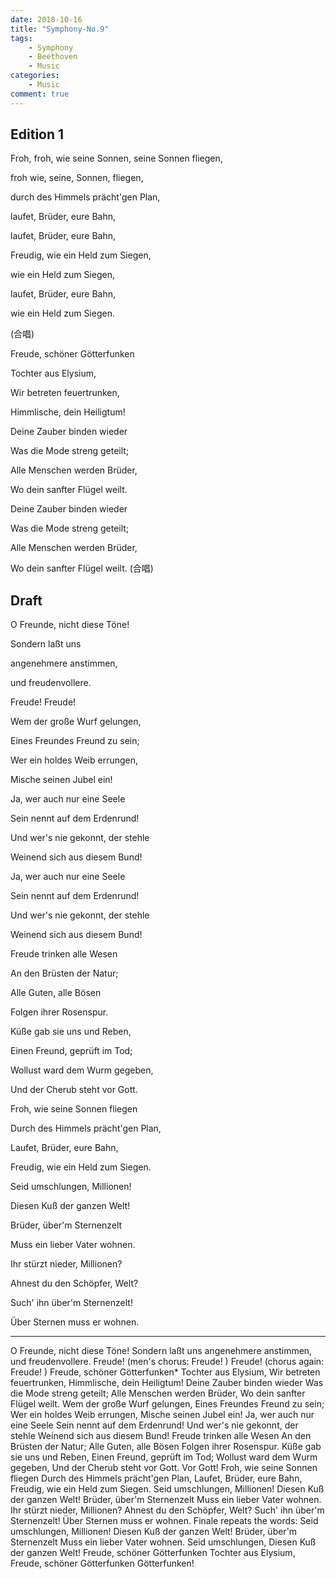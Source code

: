 ```yaml
---
date: 2018-10-16
title: "Symphony-No.9"
tags:
    - Symphony
    - Beethoven
    - Music
categories:
    - Music
comment: true
---
```


## Edition 1

Froh, froh, wie seine Sonnen, seine Sonnen fliegen, 

froh wie, seine, Sonnen, fliegen,

durch des Himmels prächt'gen Plan, 

laufet, Brüder, eure Bahn, 

laufet, Brüder, eure Bahn, 

Freudig, wie ein Held zum Siegen, 

wie ein Held zum Siegen,

laufet, Brüder, eure Bahn, 

wie ein Held zum Siegen.



(合唱)

Freude, schöner Götterfunken  

Tochter aus Elysium,  

Wir betreten feuertrunken,  

Himmlische, dein Heiligtum!  

Deine Zauber binden wieder  

Was die Mode streng geteilt;  

Alle Menschen werden Brüder,  

Wo dein sanfter Flügel weilt. 

Deine Zauber binden wieder  

Was die Mode streng geteilt;  

Alle Menschen werden Brüder,  

Wo dein sanfter Flügel weilt. (合唱)

## Draft

O Freunde, nicht diese Töne!  

Sondern laßt uns  

angenehmere anstimmen,  

und freudenvollere.  

Freude! Freude! 



Wem der große Wurf gelungen, 

Eines Freundes Freund zu sein; 

Wer ein holdes Weib errungen, 

Mische seinen Jubel ein! 

Ja, wer auch nur eine Seele 

Sein nennt auf dem Erdenrund! 

Und wer's nie gekonnt, der stehle 

Weinend sich aus diesem Bund! 

Ja, wer auch nur eine Seele 

Sein nennt auf dem Erdenrund! 

Und wer's nie gekonnt, der stehle 

Weinend sich aus diesem Bund! 

 

Freude trinken alle Wesen 

An den Brüsten der Natur; 

Alle Guten, alle Bösen 

Folgen ihrer Rosenspur. 

Küße gab sie uns und Reben, 

Einen Freund, geprüft im Tod; 

Wollust ward dem Wurm gegeben, 

Und der Cherub steht vor Gott. 



Froh, wie seine Sonnen fliegen 

Durch des Himmels prächt'gen Plan, 

Laufet, Brüder, eure Bahn, 

Freudig, wie ein Held zum Siegen. 



Seid umschlungen, Millionen! 

Diesen Kuß der ganzen Welt! 

Brüder, über'm Sternenzelt 

Muss ein lieber Vater wohnen. 

Ihr stürzt nieder, Millionen? 

Ahnest du den Schöpfer, Welt? 

Such' ihn über'm Sternenzelt! 

Über Sternen muss er wohnen. 











---

O Freunde, nicht diese Töne!
Sondern laßt uns angenehmere anstimmen,
und freudenvollere.
Freude! (men's chorus: Freude! )
Freude! (chorus again: Freude! )
Freude, schöner Götterfunken*
Tochter aus Elysium,
Wir betreten feuertrunken,
Himmlische, dein Heiligtum!
Deine Zauber binden wieder
Was die Mode streng geteilt;
Alle Menschen werden Brüder,
Wo dein sanfter Flügel weilt.
Wem der große Wurf gelungen,
Eines Freundes Freund zu sein;
Wer ein holdes Weib errungen,
Mische seinen Jubel ein!
Ja, wer auch nur eine Seele
Sein nennt auf dem Erdenrund!
Und wer's nie gekonnt, der stehle
Weinend sich aus diesem Bund!
Freude trinken alle Wesen
An den Brüsten der Natur;
Alle Guten, alle Bösen
Folgen ihrer Rosenspur.
Küße gab sie uns und Reben,
Einen Freund, geprüft im Tod;
Wollust ward dem Wurm gegeben,
Und der Cherub steht vor Gott.
Vor Gott!
Froh, wie seine Sonnen fliegen
Durch des Himmels prächt'gen Plan,
Laufet, Brüder, eure Bahn,
Freudig, wie ein Held zum Siegen.
Seid umschlungen, Millionen!
Diesen Kuß der ganzen Welt!
Brüder, über'm Sternenzelt
Muss ein lieber Vater wohnen.
Ihr stürzt nieder, Millionen?
Ahnest du den Schöpfer, Welt?
Such' ihn über'm Sternenzelt!
Über Sternen muss er wohnen.
Finale repeats the words:
Seid umschlungen, Millionen!
Diesen Kuß der ganzen Welt!
Brüder, über'm Sternenzelt
Muss ein lieber Vater wohnen.
Seid umschlungen,
Diesen Kuß der ganzen Welt!
Freude, schöner Götterfunken
Tochter aus Elysium,
Freude, schöner Götterfunken
Götterfunken!